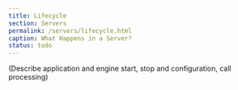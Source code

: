 ```yaml
---
title: Lifecycle
section: Servers
permalink: /servers/lifecycle.html
caption: What Happens in a Server?  
status: todo
---
```


(Describe application and engine start, stop and configuration, call processing)
